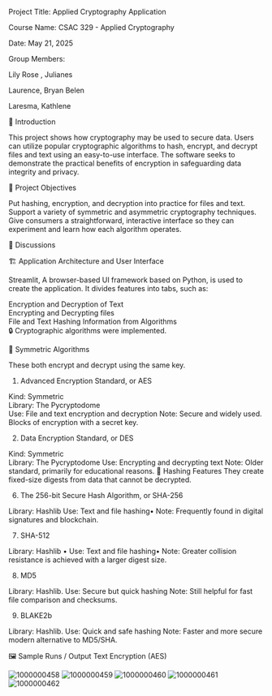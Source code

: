 Project Title: Applied Cryptography Application

Course Name: CSAC 329 - Applied Cryptography

Date: May 21, 2025


Group Members:

Lily Rose , Julianes

Laurence, Bryan Belen

Laresma, Kathlene 



📌 Introduction

This project shows how cryptography may be used to secure data.  Users can utilize popular cryptographic algorithms to hash, encrypt, and decrypt files and text using an easy-to-use interface.  The software seeks to demonstrate the practical benefits of encryption in safeguarding data integrity and privacy.

🎯 Project Objectives

Put hashing, encryption, and decryption into practice for files and text.  
Support a variety of symmetric and asymmetric cryptography techniques.
Give consumers a straightforward, interactive interface so they can experiment and learn how each algorithm operates.

🧩 Discussions

🏗️ Application Architecture and User Interface

 Streamlit, A browser-based UI framework based on Python, is used to create the application.  It divides features into tabs, such as:  

Encryption and Decryption of Text  
Encrypting and Decrypting files  
File and Text Hashing
Information from Algorithms  
🔒 Cryptographic algorithms were implemented.  

🔐 Symmetric Algorithms  

These both encrypt and decrypt using the same key.  

1.  Advanced Encryption Standard, or AES  

Kind: Symmetric  
Library: The Pycryptodome  
Use: File and text encryption and decryption
Note: Secure and widely used.  Blocks of encryption with a secret key.

2.  Data Encryption Standard, or DES  

Kind: Symmetric  
Library: The Pycryptodome
Use: Encrypting and decrypting text
Note: Older standard, primarily for educational reasons.
🔐 Hashing Features They create fixed-size digests from data that cannot be decrypted.

6. The 256-bit Secure Hash Algorithm, or SHA-256

Library: Hashlib
Use: Text and file hashing•
Note: Frequently found in digital signatures and blockchain.

7. SHA-512

Library: Hashlib •
Use: Text and file hashing•
Note: Greater collision resistance is achieved with a larger digest size.

8. MD5

Library: Hashlib.
Use: Secure but quick hashing
Note: Still helpful for fast file comparison and checksums.

9. BLAKE2b

Library: Hashlib.
Use: Quick and safe hashing
Note: Faster and more secure modern alternative to MD5/SHA.

🖼️ Sample Runs / Output
Text Encryption (AES)

 ![1000000458](https://github.com/user-attachments/assets/f33e1878-6316-47a2-8a7a-262c9ef5b269)
![1000000459](https://github.com/user-attachments/assets/9e69931b-47ad-48e8-98c7-ab88daaae8df)
![1000000460](https://github.com/user-attachments/assets/407ff26d-e86e-4db5-98ec-13693487078e)
![1000000461](https://github.com/user-attachments/assets/8efd7b84-bb25-46a2-8157-7adbf6d71175)
![1000000462](https://github.com/user-attachments/assets/10d544d2-d420-40cd-9380-f9ac4806157d)






